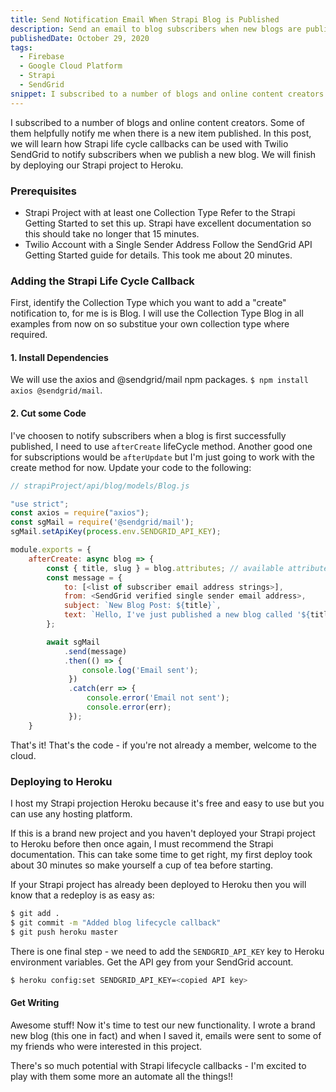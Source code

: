 ```yaml
---
title: Send Notification Email When Strapi Blog is Published
description: Send an email to blog subscribers when new blogs are published using Twilio SendGrid
publishedDate: October 29, 2020
tags:
  - Firebase
  - Google Cloud Platform
  - Strapi
  - SendGrid
snippet: I subscribed to a number of blogs and online content creators. Some of them helpfully notify me when there is a new item published. In this post, we will learn how Strapi life cycle callbacks can be used with Twilio SendGrid to notify subscribers when we publish a new blog. We will finish by deploying our Strapi project to Heroku.
---
```


I subscribed to a number of blogs and online content creators. Some of them helpfully notify me when there is a new item published. In this post, we will learn how Strapi life cycle callbacks can be used with Twilio SendGrid to notify subscribers when we publish a new blog. We will finish by deploying our Strapi project to Heroku.

### Prerequisites

- Strapi Project with at least one Collection Type Refer to the Strapi Getting Started to set this up. Strapi have excellent documentation so this should take no longer that 15 minutes.
- Twilio Account with a Single Sender Address Follow the SendGrid API Getting Started guide for details. This took me about 20 minutes.

### Adding the Strapi Life Cycle Callback

First, identify the Collection Type which you want to add a "create" notification to, for me is is Blog. I will use the Collection Type Blog in all examples from now on so substitue your own collection type where required.

#### 1. Install Dependencies

We will use the axios and @sendgrid/mail npm packages. `$ npm install axios @sendgrid/mail`.

#### 2. Cut some Code

I've choosen to notify subscribers when a blog is first successfully published, I need to use `afterCreate` lifeCycle method. Another good one for subscriptions would be `afterUpdate` but I'm just going to work with the create method for now. Update your code to the following:

```js
// strapiProject/api/blog/models/Blog.js

"use strict";
const axios = require("axios");
const sgMail = require('@sendgrid/mail');
sgMail.setApiKey(process.env.SENDGRID_API_KEY);

module.exports = {
    afterCreate: async blog => {
        const { title, slug } = blog.attributes; // available attributes will depend on your Collection Type attributes
        const message = {
            to: [<list of subscriber email address strings>],
            from: <SendGrid verified single sender email address>,
            subject: `New Blog Post: ${title}`,
            text: `Hello, I've just published a new blog called '${title}'. Read it here: ${slug}`,
        };

        await sgMail
            .send(message)
            .then(() => {
                console.log('Email sent');
             })
             .catch(err => {
                 console.error('Email not sent');
                 console.error(err);
             });
    }
```

That's it! That's the code - if you're not already a member, welcome to the cloud.

### Deploying to Heroku

I host my Strapi projection Heroku because it's free and easy to use but you can use any hosting platform.

If this is a brand new project and you haven't deployed your Strapi project to Heroku before then once again, I must recommend the Strapi documentation. This can take some time to get right, my first deploy took about 30 minutes so make yourself a cup of tea before starting.

If your Strapi project has already been deployed to Heroku then you will know that a redeploy is as easy as:

```bash
$ git add .
$ git commit -m "Added blog lifecycle callback"
$ git push heroku master
```

There is one final step - we need to add the `SENDGRID_API_KEY` key to Heroku environment variables. Get the API gey from your SendGrid account.

```bash
$ heroku config:set SENDGRID_API_KEY=<copied API key>
```

#### Get Writing

Awesome stuff! Now it's time to test our new functionality. I wrote a brand new blog (this one in fact) and when I saved it, emails were sent to some of my friends who were interested in this project.

There's so much potential with Strapi lifecycle callbacks - I'm excited to play with them some more an automate all the things!!
